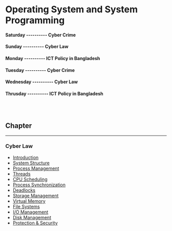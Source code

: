 <!--markdown practice-->
# Operating System and System Programming

#### **Saturday  ---------- Cyber Crime</br>**
#### **Sunday    ----------  Cyber Law</br>**
#### **Monday    ---------- ICT Policy in Bangladesh</br>**
#### **Tuesday   ---------- Cyber Crime</br>**
#### **Wednesday ---------- Cyber Law</br>**
#### **Thrusday  ---------- ICT Policy in Bangladesh</br>**


## </br></br>Chapter
<hr/>

### Cyber Law

- [Introduction][P1]
- [System Structure][P2]
- [Process Management][P3]
- [Threads][P4]
- [CPU Scheduling][P5]
- [Process Synchronization][P6]
- [Deadlocks][P7]
- [Storage Management][P8]
- [Virtual Memory][P9]
- [File Systems][P9]
- [I/O Management][P9]
- [Disk Management][P9]
- [Protection & Security][P9]





<!--Links-->
[P1]: h
[P2]: https://github.com/HasanTarik-REC/Note-Collections/blob/Feature/Second%20Year/Even%20Semester/Cyber%20and%20Intellectual%20Property%20Law/ICT%20Policy%20in%20Bangladesh(Chapter-2).md
[P3]: https://github.com/HasanTarik-REC/Note-Collections/blob/Feature/Second%20Year/Even%20Semester/Cyber%20and%20Intellectual%20Property%20Law/Cyber%20Crime(Chapter%203).md
[P4]: https://www.youtube.com
[P5]: https://www.youtube.com
[P6]: https://www.youtube.com
[P7]: https://www.youtube.com
[P8]: https://www.youtube.com
[P9]: https://www.youtube.com
<!--End-->
